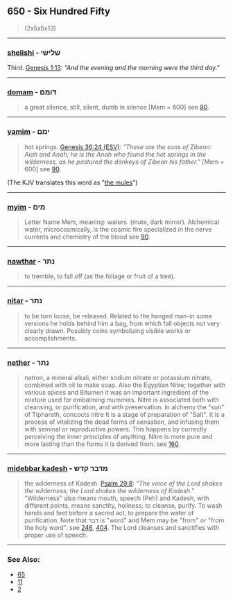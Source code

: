 ## 650 - Six Hundred Fifty
> (2x5x5x13)

---

### [shelishi](/keys/ShLIShI) - שלישי
Third. [Genesis 1:13](http://biblehub.com/genesis/1-13.htm): *"And the evening and the morning were the third day."*

---

### [domam](/keys/DVMMf) - דומם
> a great silence, still, silent, dumb in silence [Mem = 600] see [90](90).

---

### [yamim](/keys/IMMf) - ימם
> hot springs. [Genesis 36:24 (ESV)](http://biblehub.com/genesis/36-24.htm): *"These are the sons of Zibeon: Aiah and Anah; he is the Anah who found the hot springs in the wilderness, as he pastured the donkeys of Zibeon his father."* [Mem = 600] see [90](90).

(The KJV translates this word as "[the mules](/english?word=the+mules)")

---

### [myim](/keys/MIMf) - מים
> Letter Name Mem, meaning: waters. (mute, dark mirror). Alchemical water, microcosmically, is the cosmic fire specialized in the nerve currents and chemistry of the blood see [90](90).

---

### [nawthar](/keys/NThR) - נתר
> to tremble, to fall off (as the foliage or fruit of a tree).

---

### [nitar](/keys/NThR) - נתר
> to be torn loose, be released. Related to the hanged man-in some versions he holds behind him a bag, from which fall objects not very clearly drawn. Possibly coins symbolizing visible works or accomplishments.

---

### [nether](/keys/NThR) - נתר
> natron, a mineral alkali, either sodium nitrate or potassium nitrate, combined with oil to make soap. Also the Egyptian Nitre; together with various spices and Bitumen it was an important ingredient of the mixture used for embalming mummies. Nitre is associated both with cleansing, or purification, and with preservation. In alchemy the "sun" of Tiphareth, concocts nitre It is a stage of preparation of "Salt". It is a process of vitalizing the dead forms of sensation, and infusing them with seminal or reproductive powers. This happens by correctly perceiving the inner principles of anything. Nitre is more pure and more lasting than the forms it is derived from. see [160](160).

---

### [midebbar kadesh](/keys/MDBR.QDSh) - מדבר קדש
> the wilderness of Kadesh. [Psalm 29:8](http://biblehub.com/psalms/29-8.htm): *"The voice of the Lord shakes the wilderness; the Lord shakes the wilderness of Kadesh."* "Wilderness" also means mouth, speech (Peh) and Kadesh, with different points, means sanctity, holiness; to cleanse, purify. To wash hands and feet before a sacred act, to prepare the water of purification. Note that דבר is "word" and Mem may be "from" or "from the holy word". see [246](246), [404](404). The Lord cleanses and sanctifies with proper use of speech.

---

### See Also:

- [65](65)
- [11](11)
- [2](2)
